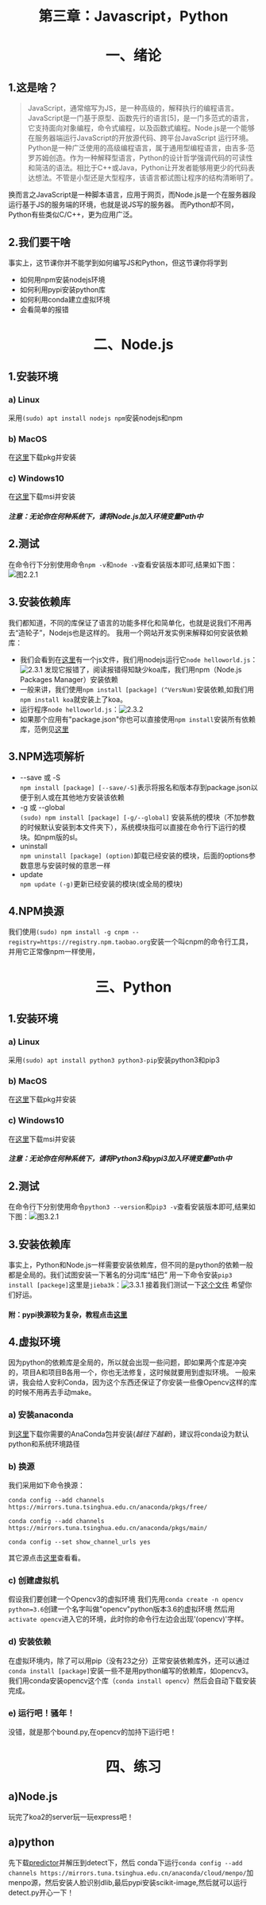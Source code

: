 # <center>第三章：Javascript，Python</center>

# <center>一、绪论</center>
## 1.这是啥？
> JavaScript，通常缩写为JS，是一种高级的，解释执行的编程语言。JavaScript是一门基于原型、函数先行的语言[5]，是一门多范式的语言，它支持面向对象编程，命令式编程，以及函数式编程。Node.js是一个能够在服务器端运行JavaScript的开放源代码、跨平台JavaScript 运行环境。<br>
> Python是一种广泛使用的高级编程语言，属于通用型编程语言，由吉多·范罗苏姆创造。作为一种解释型语言，Python的设计哲学强调代码的可读性和简洁的语法。相比于C++或Java，Python让开发者能够用更少的代码表达想法。不管是小型还是大型程序，该语言都试图让程序的结构清晰明了。

换而言之JavaScript是一种脚本语言，应用于网页，而Node.js是一个在服务器段运行基于JS的服务端的环境，也就是说JS写的服务器。
而Python却不同，Python有些类似C/C++，更为应用广泛。
## 2.我们要干啥
事实上，这节课你并不能学到如何编写JS和Python，但这节课你将学到
- 如何用npm安装nodejs环境
- 如何利用pypi安装python库
- 如何利用conda建立虚拟环境
- 会看简单的报错

# <center>二、Node.js</center>
## 1.安装环境
### a) Linux
采用`(sudo) apt install nodejs npm`安装nodejs和npm
### b) MacOS
在[这里](https://nodejs.org/dist/v8.11.3/node-v8.11.3.pkg)下载pkg并安装
### c) Windows10
在[这里](https://nodejs.org/dist/v8.11.3/node-v8.11.3-x64.msi)下载msi并安装

#### ***注意：无论你在何种系统下，请将Node.js加入环境变量Path中***
## 2.测试
在命令行下分别使用命令`npm -v`和`node -v`查看安装版本即可,结果如下图：![图2.2.1](./4/2.2.1.png)
## 3.安装依赖库
我们都知道，不同的库保证了语言的功能多样化和简单化，也就是说我们不用再去“造轮子”，Nodejs也是这样的。
我用一个网站开发实例来解释如何安装依赖库：
- 我们会看到在[这里](./4/helloworld.js)有一个js文件，我们用nodejs运行它`node helloworld.js`：![2.3.1](./4/2.3.1.png) 
发现它报错了，阅读报错得知缺少koa库，我们用npm（Node.js Packages Manager）安装依赖
- 一般来讲，我们使用`npm install [package] (^VersNum)`安装依赖,如我们用`npm install koa`就安装上了koa。
- 运行程序`node helloworld.js`：![2.3.2](./4/2.3.2.png) 
- 如果那个应用有"package.json"你也可以直接使用`npm install`安装所有依赖库，范例见[这里](./4/dependency)
## 3.NPM选项解析
- --save 或 -S <br>
`npm install [package] [--save/-S]`表示将报名和版本存到package.json以便于别人或在其他地方安装该依赖
- -g 或 --global<br>
`(sudo) npm install [package] [-g/--global]`
安装系统的模块（不加参数的时候默认安装到本文件夹下），系统模块指可以直接在命令行下运行的模块。如npm版的sl。
- uninstall<br>
`npm uninstall [package] (option)`卸载已经安装的模块，后面的options参数意思与安装时候的意思一样
- update<br>
`npm update (-g)`更新已经安装的模块(或全局的模块)
## 4.NPM换源
我们使用`(sudo) npm install -g cnpm --registry=https://registry.npm.taobao.org`安装一个叫cnpm的命令行工具，并用它正常像npm一样使用，

# <center>三、Python</center>
## 1.安装环境
### a) Linux
采用`(sudo) apt install python3 python3-pip`安装python3和pip3
### b) MacOS
在[这里](https://www.python.org/ftp/python/3.7.0/python-3.7.0-macosx10.9.pkg)下载pkg并安装
### c) Windows10
在[这里](https://www.python.org/ftp/python/3.7.0/python-3.7.0-amd64.exe)下载msi并安装

#### ***注意：无论你在何种系统下，请将Python3和pypi3加入环境变量Path中***
## 2.测试
在命令行下分别使用命令`python3 --version`和`pip3 -v`查看安装版本即可,结果如下图：![图3.2.1](./4/3.2.1.png)
## 3.安装依赖库
事实上，Python和Node.js一样需要安装依赖库，但不同的是python的依赖一般都是全局的。我们试图安装一下著名的分词库“结巴”
用一下命令安装`pip3 install [packege]`这里是`jieba3k`：![3.3.1](./4/3.3.1.png)
接着我们测试一下[这个文件](./4/jiebatest.py)
希望你们好运。
#### 附：pypi换源较为复杂，教程点击[这里](https://mirrors.tuna.tsinghua.edu.cn/help/pypi/)
## 4.虚拟环境
因为python的依赖库是全局的，所以就会出现一些问题，即如果两个库是冲突的，项目A和项目B各用一个，你也无法修复，这时候就要用到虚拟环境。
一般来讲，我会给人安利Conda，因为这个东西还保证了你安装一些像Opencv这样的库的时候不用再去手动make。
### a) 安装anaconda
到[这里](https://mirrors.tuna.tsinghua.edu.cn/anaconda/archive/)下载你需要的AnaConda包并安装(_越往下越新_)，建议将conda设为默认python和系统环境路径
### b) 换源
我们采用如下命令换源：
```
conda config --add channels https://mirrors.tuna.tsinghua.edu.cn/anaconda/pkgs/free/

conda config --add channels https://mirrors.tuna.tsinghua.edu.cn/anaconda/pkgs/main/

conda config --set show_channel_urls yes
```
其它源点击[这里](https://mirrors.tuna.tsinghua.edu.cn/help/anaconda/)查看看。
### c) 创建虚拟机
假设我们要创建一个Opencv3的虚拟环境
我们先用`conda create -n opencv python=3.6`创建一个名字叫做"opencv"python版本3.6的虚拟环境
然后用`activate opencv`进入它的环境，此时你的命令行左边会出现'(opencv)'字样。
### d) 安装依赖
在虚拟环境内，除了可以用pip（没有23之分）正常安装依赖库外，还可以通过`conda install [package]`安装一些不是用python编写的依赖库，如opencv3。我们用conda安装opencv这个库（`conda install opencv`）然后会自动下载安装完成。
### e) 运行吧！骚年！
没错，就是那个bound.py,在opencv的加持下运行吧！
# <center>四、练习</center>
## a)Node.js
玩完了koa2的server玩一玩express吧！
## a)python
先下载[predictor](http://download.bqsgwys.xyz/download/predictor.7z)并解压到detect下，然后
conda下运行`conda config --add channels https://mirrors.tuna.tsinghua.edu.cn/anaconda/cloud/menpo/`加menpo源，然后安装人脸识别dlib,最后pypi安装scikit-image,然后就可以运行detect.py开心一下！
